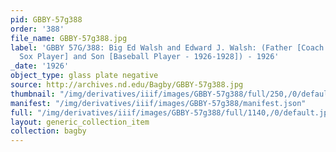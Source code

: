 ```yaml
---
pid: GBBY-57g388
order: '388'
file_name: GBBY-57g388.jpg
label: 'GBBY 57G/388: Big Ed Walsh and Edward J. Walsh: (Father [Coach and Ex - White
  Sox Player] and Son [Baseball Player - 1926-1928]) - 1926'
_date: '1926'
object_type: glass plate negative
source: http://archives.nd.edu/Bagby/GBBY-57g388.jpg
thumbnail: "/img/derivatives/iiif/images/GBBY-57g388/full/250,/0/default.jpg"
manifest: "/img/derivatives/iiif/images/GBBY-57g388/manifest.json"
full: "/img/derivatives/iiif/images/GBBY-57g388/full/1140,/0/default.jpg"
layout: generic_collection_item
collection: bagby
---
```


